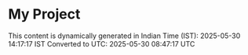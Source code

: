 # My Project

This content is dynamically generated in Indian Time (IST): 2025-05-30 14:17:17 IST
Converted to UTC: 2025-05-30 08:47:17 UTC
